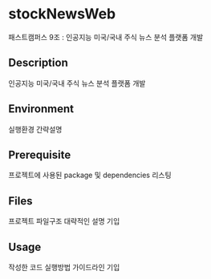 # stockNewsWeb
패스트캠퍼스 9조 : 인공지능 미국/국내 주식 뉴스 분석 플랫폼 개발

## Description
인공지능 미국/국내 주식 뉴스 분석 플랫폼 개발

## Environment
실행환경 간략설명

## Prerequisite
프로젝트에 사용된 package 및 dependencies 리스팅

## Files
프로젝트 파일구조 대략적인 설명 기입

## Usage
작성한 코드 실행방법 가이드라인 기입
